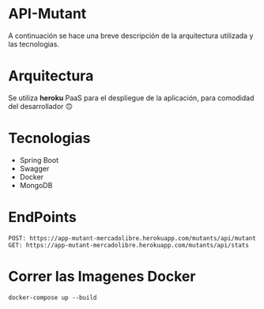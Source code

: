 # API-Mutant

A continuación se hace una breve descripción de la arquitectura utilizada y las tecnologias.

# Arquitectura

Se utiliza **heroku** PaaS para el despliegue de la aplicación, para comodidad del desarrollador 🙃

# Tecnologias

- Spring Boot
- Swagger
- Docker
- MongoDB

# EndPoints
```
POST: https://app-mutant-mercadolibre.herokuapp.com/mutants/api/mutant
GET: https://app-mutant-mercadolibre.herokuapp.com/mutants/api/stats
```

# Correr las Imagenes Docker

```
docker-compose up --build
```

